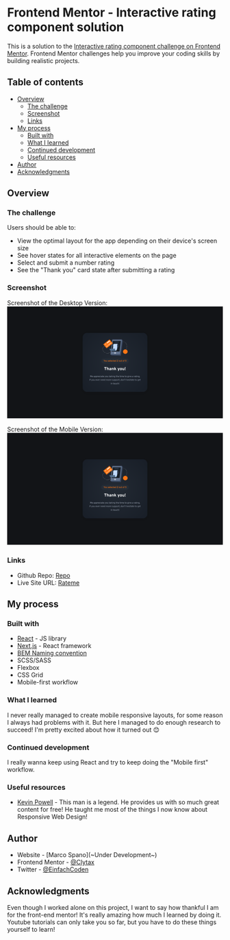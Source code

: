 # Frontend Mentor - Interactive rating component solution

This is a solution to the [Interactive rating component challenge on Frontend Mentor](https://www.frontendmentor.io/challenges/interactive-rating-component-koxpeBUmI). Frontend Mentor challenges help you improve your coding skills by building realistic projects.

## Table of contents

- [Overview](#overview)
  - [The challenge](#the-challenge)
  - [Screenshot](#screenshot)
  - [Links](#links)
- [My process](#my-process)
  - [Built with](#built-with)
  - [What I learned](#what-i-learned)
  - [Continued development](#continued-development)
  - [Useful resources](#useful-resources)
- [Author](#author)
- [Acknowledgments](#acknowledgments)

## Overview

### The challenge

Users should be able to:

- View the optimal layout for the app depending on their device's screen size
- See hover states for all interactive elements on the page
- Select and submit a number rating
- See the "Thank you" card state after submitting a rating

### Screenshot

Screenshot of the Desktop Version:
![](./screenshot1.png)

Screenshot of the Mobile Version:
![](./screenshot1.png)

### Links

- Github Repo: [Repo](https://github.com/Clytax/rateme)
- Live Site URL: [Rateme](https://rateme.vercel.app/)

## My process

### Built with

- [React](https://reactjs.org/) - JS library
- [Next.js](https://nextjs.org/) - React framework
- [BEM Naming convention](http://getbem.com/naming/)
- SCSS/SASS
- Flexbox
- CSS Grid
- Mobile-first workflow

### What I learned

I never really managed to create mobile responsive layouts, for some reason I always had problems with it. But here I managed to do enough research to succeed! I'm pretty excited about how it turned out 😊

### Continued development

I really wanna keep using React and try to keep doing the "Mobile first" workflow.

### Useful resources

- [Kevin Powell](https://www.youtube.com/kevinpowell) - This man is a legend. He provides us with so much great content for free! He taught me most of the things I now know about Responsive Web Design!

## Author

- Website - [Marco Spano](~Under Development~)
- Frontend Mentor - [@Clytax](https://www.frontendmentor.io/profile/Clytax)
- Twitter - [@EinfachCoden](https://twitter.com/EinfachCoden)

## Acknowledgments

Even though I worked alone on this project, I want to say how thankful I am for the front-end mentor! It's really amazing how much I learned by doing it. Youtube tutorials can only take you so far, but you have to do these things yourself to learn!
